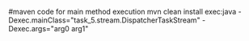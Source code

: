 #maven code for main method execution
mvn clean install exec:java -Dexec.mainClass="task_5.stream.DispatcherTaskStream" -Dexec.args="arg0 arg1"
